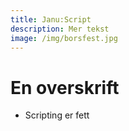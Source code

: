 ```yaml
---
title: Janu:Script
description: Mer tekst
image: /img/borsfest.jpg
---
```


# En overskrift

- Scripting er fett
